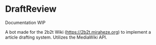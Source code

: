 # DraftReview
 
Documentation WIP

A bot made for the 2b2t Wiki (https://2b2t.miraheze.org) to implement a article drafting system. Utilizes the MediaWiki API.
